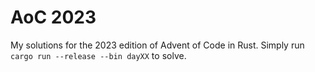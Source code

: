 # AoC 2023

My solutions for the 2023 edition of Advent of Code in Rust. Simply run `cargo
run --release --bin dayXX` to solve.
